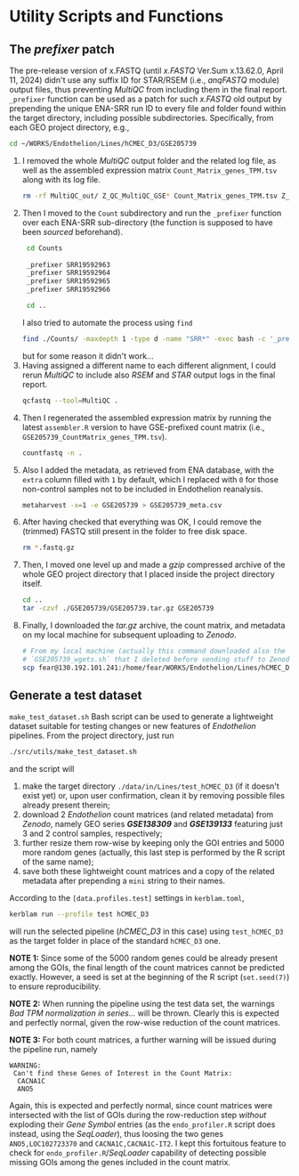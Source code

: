 # Utility Scripts and Functions

## The ___prefixer___ patch
The pre-release version of x.FASTQ (until _x.FASTQ_ Ver.Sum x.13.62.0, April 11,
2024) didn't use any suffix ID for STAR/RSEM (i.e., _anqFASTQ_ module) output
files, thus preventing _MultiQC_ from including them in the final report.
`_prefixer` function can be used as a patch for such _x.FASTQ_ old output by
prepending the unique ENA-SRR run ID to every file and folder found within the
target directory, including possible subdirectories. Specifically, from each GEO
project directory, e.g.,
```bash
cd ~/WORKS/Endothelion/Lines/hCMEC_D3/GSE205739
```
1. I removed the whole _MultiQC_ output folder and the related log file, as well
	as the assembled expression matrix `Count_Matrix_genes_TPM.tsv` along with
	its log file.
	```bash
	rm -rf MultiQC_out/ Z_QC_MultiQC_GSE* Count_Matrix_genes_TPM.tsv Z_Counts_GSE*
	```
1. Then I moved to the `Count` subdirectory and run the `_prefixer` function
	over each ENA-SRR sub-directory (the function is supposed to have been
	_sourced_ beforehand).
	```bash
	 cd Counts
	 
	 _prefixer SRR19592963
	 _prefixer SRR19592964
	 _prefixer SRR19592965
	 _prefixer SRR19592966

	 cd ..
	```
	I also tried to automate the process using `find`
	```bash 
	find ./Counts/ -maxdepth 1 -type d -name "SRR*" -exec bash -c '_prefixer "$1"' _ {} \;
	```
	but for some reason it didn't work...
1. Having assigned a different name to each different alignment, I could rerun
	_MultiQC_ to include also _RSEM_ and _STAR_ output logs in the final report.
	```bash
	qcfastq --tool=MultiQC .
	```
1. Then I regenerated the assembled expression matrix by running the latest
	`assembler.R` version to have GSE-prefixed count matrix (i.e.,
	`GSE205739_CountMatrix_genes_TPM.tsv`).
	```bash
	countfastq -n .
	```
1. Also I added the metadata, as retrieved from ENA database, with the `extra`
	column filled with `1` by default, which I replaced with `0` for those
	non-control samples not to be included in Endothelion reanalysis.
	```bash
	metaharvest -x=1 -e GSE205739 > GSE205739_meta.csv
	```
1. After having checked that everything was OK, I could remove the (trimmed)
	FASTQ still present in the folder to free disk space.
	```bash
	rm *.fastq.gz
	```
1. Then, I moved one level up and made a _gzip_ compressed archive of the
	whole GEO project directory that I placed inside the project directory
	itself.
	```bash
	cd ..
	tar -czvf ./GSE205739/GSE205739.tar.gz GSE205739
	```
1. Finally, I downloaded the _tar.gz_ archive, the count matrix, and metadata on
	my local machine for subsequent uploading to _Zenodo_.
	```bash
	# From my local machine (actually this command downloaded also the
	# `GSE205739_wgets.sh` that I deleted before sending stuff to Zenodo).
	scp fear@130.192.101.241:/home/fear/WORKS/Endothelion/Lines/hCMEC_D3/GSE205739/GSE205739* .
	```

## Generate a test dataset
`make_test_dataset.sh` Bash script can be used to generate a lightweight dataset
suitable for testing changes or new features of _Endothelion_ pipelines. From
the project directory, just run
```bash
./src/utils/make_test_dataset.sh
```
and the script will
1. make the target directory `./data/in/Lines/test_hCMEC_D3` (if it doesn't
	exist yet) or, upon user confirmation, clean it by removing possible files
	already present therein;
1. download 2 _Endothelion_ count matrices (and related metadata) from _Zenodo_,
	namely GEO series ___GSE138309___ and ___GSE139133___ featuring just 3 and 2
	control samples, respectively;
1. further resize them row-wise by keeping only the GOI entries and 5000 more
	random genes (actually, this last step is performed by the R script of the
	same name);
1. save both these lightweight count matrices and a copy of the related metadata
	after prepending a `mini` string to their names.

According to the `[data.profiles.test]` settings in `kerblam.toml`,
```bash
kerblam run --profile test hCMEC_D3
```
will run the selected pipeline (_hCMEC_D3_ in this case) using `test_hCMEC_D3`
as the target folder in place of the standard `hCMEC_D3` one.

__NOTE 1:__
Since some of the 5000 random genes could be already present among the GOIs, the
final length of the count matrices cannot be predicted exactly. However, a seed
is set at the beginning of the R script (`set.seed(7)`) to ensure
reproducibility.

__NOTE 2:__
When running the pipeline using the test data set, the warnings _Bad TPM
normalization in series..._ will be thrown. Clearly this is expected and
perfectly normal, given the row-wise reduction of the count matrices.

__NOTE 3:__
For both count matrices, a further warning will be issued during the pipeline
run, namely
```
WARNING:
 Can't find these Genes of Interest in the Count Matrix:
  CACNA1C
  ANO5
```
Again, this is expected and perfectly normal, since count matrices were
intersected with the list of GOIs during the row-reduction step _without_
exploding their _Gene Symbol_ entries (as the `endo_profiler.R` script does
instead, using the _SeqLoader_), thus loosing the two genes `ANO5,LOC102723370`
and `CACNA1C,CACNA1C-IT2`. I kept this fortuitous feature to check for
`endo_profiler.R`/_SeqLoader_ capability of detecting possible missing GOIs
among the genes included in the count matrix. 

